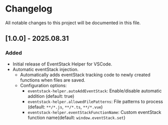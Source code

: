 # Changelog

All notable changes to this project will be documented in this file.

## [1.0.0] - 2025.08.31

### Added

- Initial release of EventStack Helper for VSCode.
- Automatic eventStack injection.
  - Automatically adds eventStack tracking code to newly created functions when files are saved.
  - Configuration options:
    - `eventstack-helper.autoAddEventStack`: Enable/disable automatic addition (default: true)
    - `eventstack-helper.allowedFilePatterns`: File patterns to process (default: `**/*.js`, `**/*.ts`, `**/*.vue`)
    - `eventstack-helper.eventStackFunctionName`: Custom eventStack function name(default: `window.eventStack.set`)
